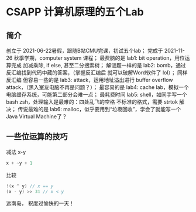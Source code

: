 # CSAPP 计算机原理的五个Lab

## 简介
创立于 2021-06-22暑假，跟随B站CMU完课，初试五个lab；
完成于 2021-11-26 秋季学期，computer system 课程；
最费脑的是 lab1: bit operation，用位运算完成 加减乘除, if else, 甚至二分搜索树；
解谜题一样的是 lab2: bomb，通过反汇编找到代码中藏的答案，（掌握反汇编后 就可以破解Word软件了 lol）；
同样反汇编 但容易一些的是 lab3: attack，运用地址溢出进行 buffer overflow attack，（黑入室友电脑不再是问题？）；
最容易的是 lab4: cache lab，模拟一个电脑缓存系统，可能第二部分会难一点；
最耗费时间 lab5: shell，如同手写一个 bash zsh，处理输入是最难的：四处乱飞的空格 不标准的格式，需要 strtok 解决；
传说最难的是 lab6: malloc，似乎要用到“垃圾回收”，学会了就能写一个 Java Virtual Machine了？


## 一些位运算的技巧
减法 x-y
```c
x + ~y + 1
```
比较
```c
!(x ^ y) // x == y
(x - y) >> 31 // x < y

```

远南岛，
祝度过愉快的一天！
